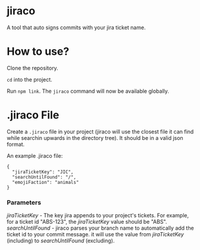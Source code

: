 # jiraco
A tool that auto signs commits with your jira ticket name.

# How to use?
Clone the repository.

`cd` into the project.

Run `npm link`. The `jiraco` command will now be available globally.

# .jiraco File

Create a `.jiraco` file in your project (jiraco will use the closest file it can find while searchin upwards in the directory tree).
It should be in a valid json format.

An example .jiraco file:

```
{
  "jiraTicketKey": "JIC",
  "searchUntilFound": "/",
  "emojiFaction": "animals"
}
```
### Parameters 
*jiraTicketKey* - The key jira appends to your project's tickets. For example, for a ticket id "ABS-123", the *jiraTicketKey* value should be "ABS".
*searchUntilFound* - jiraco parses your branch name to automatically add the ticket id to your commit message. it will use the value from *jiraTicketKey* (including)
to *searchUntilFound* (excluding).
